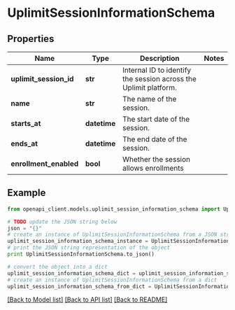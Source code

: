 # UplimitSessionInformationSchema


## Properties
Name | Type | Description | Notes
------------ | ------------- | ------------- | -------------
**uplimit_session_id** | **str** | Internal ID to identify the session across the Uplimit platform. | 
**name** | **str** | The name of the session. | 
**starts_at** | **datetime** | The start date of the session. | 
**ends_at** | **datetime** | The end date of the session. | 
**enrollment_enabled** | **bool** | Whether the session allows enrollments | 

## Example

```python
from openapi_client.models.uplimit_session_information_schema import UplimitSessionInformationSchema

# TODO update the JSON string below
json = "{}"
# create an instance of UplimitSessionInformationSchema from a JSON string
uplimit_session_information_schema_instance = UplimitSessionInformationSchema.from_json(json)
# print the JSON string representation of the object
print UplimitSessionInformationSchema.to_json()

# convert the object into a dict
uplimit_session_information_schema_dict = uplimit_session_information_schema_instance.to_dict()
# create an instance of UplimitSessionInformationSchema from a dict
uplimit_session_information_schema_from_dict = UplimitSessionInformationSchema.from_dict(uplimit_session_information_schema_dict)
```
[[Back to Model list]](../README.md#documentation-for-models) [[Back to API list]](../README.md#documentation-for-api-endpoints) [[Back to README]](../README.md)


